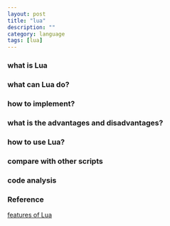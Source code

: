 ```yaml
---
layout: post
title: "lua"
description: ""
category: language
tags: [lua]
---
```


### what is Lua

### what can Lua do?

### how to implement?

### what is the advantages and disadvantages?

### how to use Lua?

### compare with other scripts

### code analysis

### Reference
[features of Lua](https://www.chenlq.net/dev/cpp-why/46-what-are-the-characteristics-of-the-scripting-language-lua-compared-with-python-ruby-perl-etc.html)
